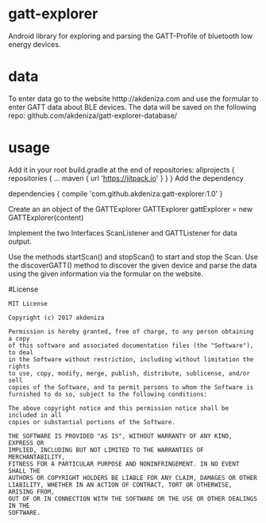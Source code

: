 # gatt-explorer
Android library for exploring and parsing the GATT-Profile of bluetooth low energy devices.

# data
To enter data go to the website htttp://akdeniza.com and use the formular to enter GATT data about BLE devices. The data will be saved on the following repo: github.com/akdeniza/gatt-explorer-database/

# usage

Add it in your root build.gradle at the end of repositories:
    allprojects {
		repositories {
			...
			maven { url 'https://jitpack.io' }
		}
	}
 Add the dependency  
  
  dependencies {
	        compile 'com.github.akdeniza:gatt-explorer:1.0'
	}
    
 Create an an object of the GATTExplorer
    GATTExplorer gattExplorer = new GATTExplorer(content)
    
 Implement the two Interfaces ScanListener and GATTListener for data output.
    
 Use the methods startScan() and stopScan() to start and stop the Scan. Use the discoverGATT() method to discover the given device and parse the data using the given information via the formular on the website.

#License

    MIT License

    Copyright (c) 2017 akdeniza

    Permission is hereby granted, free of charge, to any person obtaining a copy
    of this software and associated documentation files (the "Software"), to deal
    in the Software without restriction, including without limitation the rights
    to use, copy, modify, merge, publish, distribute, sublicense, and/or sell
    copies of the Software, and to permit persons to whom the Software is
    furnished to do so, subject to the following conditions:

    The above copyright notice and this permission notice shall be included in all
    copies or substantial portions of the Software.

    THE SOFTWARE IS PROVIDED "AS IS", WITHOUT WARRANTY OF ANY KIND, EXPRESS OR
    IMPLIED, INCLUDING BUT NOT LIMITED TO THE WARRANTIES OF MERCHANTABILITY,
    FITNESS FOR A PARTICULAR PURPOSE AND NONINFRINGEMENT. IN NO EVENT SHALL THE
    AUTHORS OR COPYRIGHT HOLDERS BE LIABLE FOR ANY CLAIM, DAMAGES OR OTHER
    LIABILITY, WHETHER IN AN ACTION OF CONTRACT, TORT OR OTHERWISE, ARISING FROM,
    OUT OF OR IN CONNECTION WITH THE SOFTWARE OR THE USE OR OTHER DEALINGS IN THE
    SOFTWARE.
